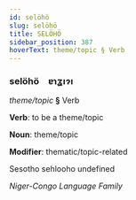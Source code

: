 ```yaml
---
id: selöhö
slug: selöhö
title: SELÖHÖ
sidebar_position: 387
hoverText: theme/topic § Verb
---
```


### selöhö&emsp;<span kind="abugida">ɐɿʓıɂı</span>

*theme/topic* **§** Verb

**Verb**: to be a theme/topic

**Noun**: theme/topic

**Modifier**: thematic/topic-related

Sesotho sehlooho undefined

*Niger-Congo Language Family*